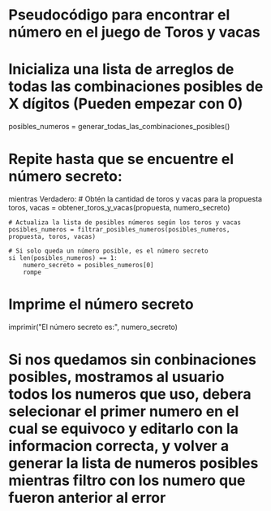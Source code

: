 # Pseudocódigo para encontrar el número en el juego de Toros y vacas

# Inicializa una lista de arreglos de todas las combinaciones posibles de X dígitos (Pueden empezar con 0)
posibles_numeros = generar_todas_las_combinaciones_posibles()

# Repite hasta que se encuentre el número secreto:
mientras Verdadero:
    # Obtén la cantidad de toros y vacas para la propuesta
    toros, vacas = obtener_toros_y_vacas(propuesta, numero_secreto)

    # Actualiza la lista de posibles números según los toros y vacas
    posibles_numeros = filtrar_posibles_numeros(posibles_numeros, propuesta, toros, vacas)

    # Si solo queda un número posible, es el número secreto
    si len(posibles_numeros) == 1:
        numero_secreto = posibles_numeros[0]
        rompe

# Imprime el número secreto
imprimir("El número secreto es:", numero_secreto)

# Si nos quedamos sin conbinaciones posibles, mostramos al usuario todos los numeros que uso, debera selecionar el primer numero en el cual se equivoco y editarlo con la informacion correcta, y volver a generar la lista de numeros posibles mientras filtro con los numero que fueron anterior al error